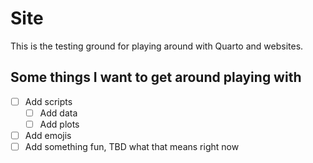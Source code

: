 # Site

This is the testing ground for playing around with Quarto and websites.

## Some things I want to get around playing with

- [ ] Add scripts
    - [ ] Add data
    - [ ] Add plots
- [ ] Add emojis
- [ ] Add something fun, TBD what that means right now

